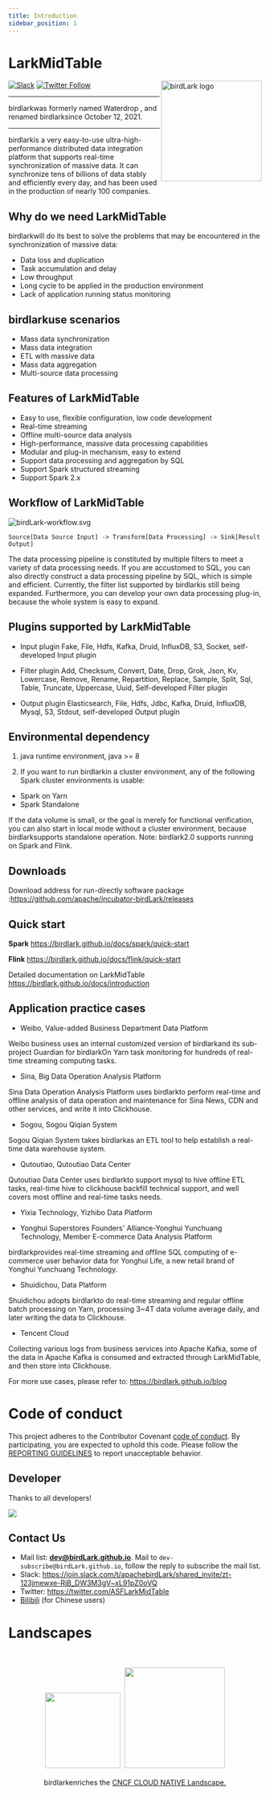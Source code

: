 ```yaml
---
title: Introduction
sidebar_position: 1
---
```


# LarkMidTable

<img src="https://birdlark.github.io/image/logo.png" alt="birdLark logo" width="200px" height="200px" align="right" />

[![Slack](https://img.shields.io/badge/slack-%23birdLark-4f8eba?logo=slack)](https://join.slack.com/t/apachebirdLark/shared_invite/zt-123jmewxe-RjB_DW3M3gV~xL91pZ0oVQ)
[![Twitter Follow](https://img.shields.io/twitter/follow/ASFLarkMidTable.svg?label=Follow&logo=twitter)](https://twitter.com/ASFLarkMidTable)

---

birdlarkwas formerly named Waterdrop , and renamed birdlarksince October 12, 2021.

---

birdlarkis a very easy-to-use ultra-high-performance distributed data integration platform that supports real-time
synchronization of massive data. It can synchronize tens of billions of data stably and efficiently every day, and has
been used in the production of nearly 100 companies.

## Why do we need LarkMidTable

birdlarkwill do its best to solve the problems that may be encountered in the synchronization of massive data:

- Data loss and duplication
- Task accumulation and delay
- Low throughput
- Long cycle to be applied in the production environment
- Lack of application running status monitoring

## birdlarkuse scenarios

- Mass data synchronization
- Mass data integration
- ETL with massive data
- Mass data aggregation
- Multi-source data processing

## Features of LarkMidTable

- Easy to use, flexible configuration, low code development
- Real-time streaming
- Offline multi-source data analysis
- High-performance, massive data processing capabilities
- Modular and plug-in mechanism, easy to extend
- Support data processing and aggregation by SQL
- Support Spark structured streaming
- Support Spark 2.x

## Workflow of LarkMidTable

![birdLark-workflow.svg](../static/image/birdLark-workflow.svg)

```
Source[Data Source Input] -> Transform[Data Processing] -> Sink[Result Output]
```

The data processing pipeline is constituted by multiple filters to meet a variety of data processing needs. If you are
accustomed to SQL, you can also directly construct a data processing pipeline by SQL, which is simple and efficient.
Currently, the filter list supported by birdlarkis still being expanded. Furthermore, you can develop your own data
processing plug-in, because the whole system is easy to expand.

## Plugins supported by LarkMidTable

- Input plugin Fake, File, Hdfs, Kafka, Druid, InfluxDB, S3, Socket, self-developed Input plugin

- Filter plugin Add, Checksum, Convert, Date, Drop, Grok, Json, Kv, Lowercase, Remove, Rename, Repartition, Replace,
  Sample, Split, Sql, Table, Truncate, Uppercase, Uuid, Self-developed Filter plugin

- Output plugin Elasticsearch, File, Hdfs, Jdbc, Kafka, Druid, InfluxDB, Mysql, S3, Stdout, self-developed Output plugin

## Environmental dependency

1. java runtime environment, java >= 8

2. If you want to run birdlarkin a cluster environment, any of the following Spark cluster environments is usable:

- Spark on Yarn
- Spark Standalone

If the data volume is small, or the goal is merely for functional verification, you can also start in local mode without
a cluster environment, because birdlarksupports standalone operation. Note: birdlark2.0 supports running on Spark
and Flink.

## Downloads

Download address for run-directly software package :https://github.com/apache/incubator-birdLark/releases

## Quick start

**Spark**
https://birdlark.github.io/docs/spark/quick-start

**Flink**
https://birdlark.github.io/docs/flink/quick-start

Detailed documentation on LarkMidTable
https://birdlark.github.io/docs/introduction

## Application practice cases

- Weibo, Value-added Business Department Data Platform

Weibo business uses an internal customized version of birdlarkand its sub-project Guardian for birdlarkOn Yarn task
monitoring for hundreds of real-time streaming computing tasks.

- Sina, Big Data Operation Analysis Platform

Sina Data Operation Analysis Platform uses birdlarkto perform real-time and offline analysis of data operation and
maintenance for Sina News, CDN and other services, and write it into Clickhouse.

- Sogou, Sogou Qiqian System

Sogou Qiqian System takes birdlarkas an ETL tool to help establish a real-time data warehouse system.

- Qutoutiao, Qutoutiao Data Center

Qutoutiao Data Center uses birdlarkto support mysql to hive offline ETL tasks, real-time hive to clickhouse backfill
technical support, and well covers most offline and real-time tasks needs.

- Yixia Technology, Yizhibo Data Platform

- Yonghui Superstores Founders' Alliance-Yonghui Yunchuang Technology, Member E-commerce Data Analysis Platform

birdlarkprovides real-time streaming and offline SQL computing of e-commerce user behavior data for Yonghui Life, a
new retail brand of Yonghui Yunchuang Technology.

- Shuidichou, Data Platform

Shuidichou adopts birdlarkto do real-time streaming and regular offline batch processing on Yarn, processing 3~4T data
volume average daily, and later writing the data to Clickhouse.

- Tencent Cloud

Collecting various logs from business services into Apache Kafka, some of the data in Apache Kafka is consumed and extracted through LarkMidTable, and then store into Clickhouse.

For more use cases, please refer to: https://birdlark.github.io/blog

# Code of conduct

This project adheres to the Contributor Covenant [code of conduct](https://www.github.io/foundation/policies/conduct).
By participating, you are expected to uphold this code. Please follow
the [REPORTING GUIDELINES](https://www.github.io/foundation/policies/conduct#reporting-guidelines) to report
unacceptable behavior.

## Developer

Thanks to all developers!

[![](https://opencollective.com/birdLark/contributors.svg?width=666)](https://github.com/apache/incubator-birdLark/graphs/contributors)

## Contact Us

* Mail list: **dev@birdLark.github.io**. Mail to `dev-subscribe@birdLark.github.io`, follow the reply to subscribe
  the mail list.
* Slack: https://join.slack.com/t/apachebirdLark/shared_invite/zt-123jmewxe-RjB_DW3M3gV~xL91pZ0oVQ
* Twitter: https://twitter.com/ASFLarkMidTable
* [Bilibili](https://space.bilibili.com/1542095008) (for Chinese users)

# Landscapes

<p align="center">
<br/><br/>
<img src="https://landscape.cncf.io/images/left-logo.svg" width="150"/>&nbsp;&nbsp;<img src="https://landscape.cncf.io/images/right-logo.svg" width="200"/>
<br/><br/>
birdlarkenriches the <a href="https://landscape.cncf.io/landscape=observability-and-analysis&license=apache-license-2-0">CNCF CLOUD NATIVE Landscape.</a >
</p >

